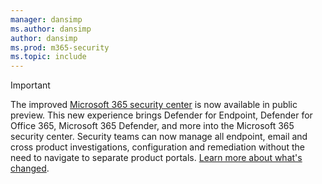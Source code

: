 ```yaml
---
manager: dansimp
ms.author: dansimp
author: dansimp
ms.prod: m365-security
ms.topic: include
---
```


> [!IMPORTANT]
> The improved [Microsoft 365 security center](https://security.microsoft.com) is now available in public preview. This new experience brings Defender for Endpoint, Defender for Office 365, Microsoft 365 Defender, and more into  the Microsoft 365 security center. Security teams can now manage all endpoint, email and cross product investigations, configuration and remediation without the need to navigate to separate product portals. [Learn more about what's changed](../defender/overview-security-center.md).
